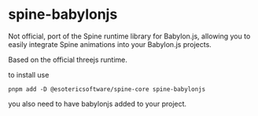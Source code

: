 # spine-babylonjs

Not official, port of the Spine runtime library for Babylon.js, allowing you to easily integrate Spine animations into your Babylon.js projects.

Based on the official threejs runtime.

to install use 
````
pnpm add -D @esotericsoftware/spine-core spine-babylonjs
````

you also need to have babylonjs added to your project.